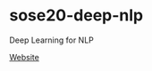 # sose20-deep-nlp  

Deep Learning for NLP 

[Website](https://compling-potsdam.github.io/sose20-deep-nlp/)  
